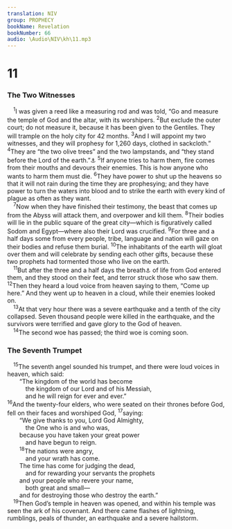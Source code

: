 ```yaml
---
translation: NIV
group: PROPHECY
bookName: Revelation 
bookNumber: 66
audio: \Audio\NIV\kh\11.mp3
---
```


<div class="title"><h1>11</h1><h3>The Two Witnesses </h3></div>
<span class="verse kh_11_1"> <sup>1</sup>I was given a reed like a measuring rod and was told, “Go and measure the temple of God and the altar, with its worshipers. </span>
<span class="verse kh_11_2"><sup>2</sup>But exclude the outer court; do not measure it, because it has been given to the Gentiles. They will trample on the holy city for 42 months. </span>
<span class="verse kh_11_3"><sup>3</sup>And I will appoint my two witnesses, and they will prophesy for 1,260 days, clothed in sackcloth.” </span>
<span class="verse kh_11_4"><sup>4</sup>They are “the two olive trees” and the two lampstands, and “they stand before the Lord of the earth.”<a data-toggle="tooltip" data-placement="bottom" title="See Zech. 4:3,11,14.">⚓</a></span>
<span class="verse kh_11_5"><sup>5</sup>If anyone tries to harm them, fire comes from their mouths and devours their enemies. This is how anyone who wants to harm them must die. </span>
<span class="verse kh_11_6"><sup>6</sup>They have power to shut up the heavens so that it will not rain during the time they are prophesying; and they have power to turn the waters into blood and to strike the earth with every kind of plague as often as they want. <br/></span>
<span class="verse kh_11_7"> <sup>7</sup>Now when they have finished their testimony, the beast that comes up from the Abyss will attack them, and overpower and kill them. </span>
<span class="verse kh_11_8"><sup>8</sup>Their bodies will lie in the public square of the great city—which is figuratively called Sodom and Egypt—where also their Lord was crucified. </span>
<span class="verse kh_11_9"><sup>9</sup>For three and a half days some from every people, tribe, language and nation will gaze on their bodies and refuse them burial. </span>
<span class="verse kh_11_10"><sup>10</sup>The inhabitants of the earth will gloat over them and will celebrate by sending each other gifts, because these two prophets had tormented those who live on the earth. <br/></span>
<span class="verse kh_11_11"> <sup>11</sup>But after the three and a half days the breath<a data-toggle="tooltip" data-placement="bottom" title="Or Spirit (see Ezek. 37:5,14)">⚓</a> of life from God entered them, and they stood on their feet, and terror struck those who saw them. </span>
<span class="verse kh_11_12"><sup>12</sup>Then they heard a loud voice from heaven saying to them, “Come up here.” And they went up to heaven in a cloud, while their enemies looked on. <br/></span>
<span class="verse kh_11_13"> <sup>13</sup>At that very hour there was a severe earthquake and a tenth of the city collapsed. Seven thousand people were killed in the earthquake, and the survivors were terrified and gave glory to the God of heaven. <br/></span>
<span class="verse kh_11_14"> <sup>14</sup>The second woe has passed; the third woe is coming soon. <br/></span>
<div class="title"><h3>The Seventh Trumpet </h3></div>
<span class="verse kh_11_15"> <sup>15</sup>The seventh angel sounded his trumpet, and there were loud voices in heaven, which said: <br/>  “The kingdom of the world has become <br/>   the kingdom of our Lord and of his Messiah, <br/>   and he will reign for ever and ever.” <br/></span>
<span class="verse kh_11_16"><sup>16</sup>And the twenty-four elders, who were seated on their thrones before God, fell on their faces and worshiped God, </span>
<span class="verse kh_11_17"><sup>17</sup>saying: <br/>  “We give thanks to you, Lord God Almighty, <br/>   the One who is and who was, <br/>  because you have taken your great power <br/>   and have begun to reign. <br/></span>
<span class="verse kh_11_18">  <sup>18</sup>The nations were angry, <br/>   and your wrath has come. <br/>  The time has come for judging the dead, <br/>   and for rewarding your servants the prophets <br/>  and your people who revere your name, <br/>   both great and small— <br/>  and for destroying those who destroy the earth.” <br/></span>
<span class="verse kh_11_19"> <sup>19</sup>Then God’s temple in heaven was opened, and within his temple was seen the ark of his covenant. And there came flashes of lightning, rumblings, peals of thunder, an earthquake and a severe hailstorm. <br/></span>
